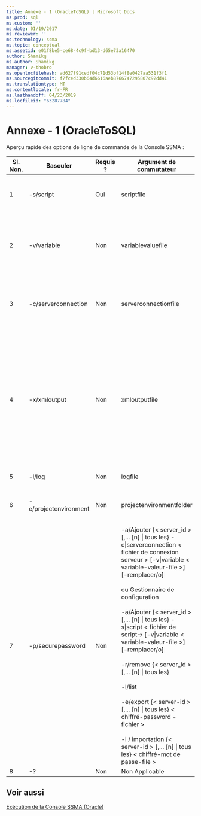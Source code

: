 ```yaml
---
title: Annexe - 1 (OracleToSQL) | Microsoft Docs
ms.prod: sql
ms.custom: ''
ms.date: 01/19/2017
ms.reviewer: ''
ms.technology: ssma
ms.topic: conceptual
ms.assetid: e01f8be5-ce68-4c9f-bd13-d65e73a16470
author: Shamikg
ms.author: Shamikg
manager: v-thobro
ms.openlocfilehash: ad627f91cedf04c71d53bf14f8e0427aa531f3f1
ms.sourcegitcommit: f7fced330b64d6616aeb8766747295807c92dd41
ms.translationtype: MT
ms.contentlocale: fr-FR
ms.lasthandoff: 04/23/2019
ms.locfileid: "63287784"
---
```

# <a name="appendix---1-oracletosql"></a>Annexe - 1 (OracleToSQL)
Aperçu rapide des options de ligne de commande de la Console SSMA :  
  
|Sl. Non.|Basculer|Requis ?|Argument de commutateur|Valeurs autorisées|  
|-----------|----------|-------------|-------------------|--------------------|  
|1|-s/script|Oui|scriptfile|Nom du fichier XML valide.<br /><br />Fichier de définition du Script de console.|  
|2|-v/variable|Non|variablevaluefile|Nom du fichier XML valide.<br /><br />Si les variables sont utilisées dans le fichier de script, ce fichier doit être spécifié.|  
|3|-c/serverconnection|Non|serverconnectionfile|Nom du fichier XML valide.<br /><br />Ce fichier contient des informations de connexion de serveur.|  
|4|-x/xmloutput|Non|xmloutputfile|Cette option indique la sortie de console au format XML. Si cette option n’est pas spécifiée, la sortie par défaut est au format texte.<br /><br />Si xmloutputfile n’est pas spécifié, la sortie XML est dirigée vers `STDOUT`.<br /><br />Xmloutputfile est le nom du fichier dans lequel la sortie de console est écrite au format XML.|  
|5|-l/log|Non|logfile|Nom de fichier valide.|  
|6|-e/projectenvironment|Non|projectenvironmentfolder|Nom de dossier valide contenant les fichiers d’environnement de projet SSMA.|  
|7|-p/securepassword|Non|-a/Ajouter {< server_id > [,... [n] &#124; tous les} - c&#124;serverconnection < fichier de connexion serveur > [-v&#124;variable < variable-valeur-file >] [-remplacer/o]<br /><br />ou Gestionnaire de configuration<br /><br />-a/Ajouter {< server_id > [,... [n] &#124; tous les} -s&#124;script < fichier de script-> [-v&#124;variable < variable-valeur-file >] [-remplacer/o]<br /><br />-r/remove {< server_id > [,... [n] &#124; tous les}<br /><br />-l/list<br /><br />-e/export {< server-id > [,... [n] &#124; tous les} < chiffré-password - fichier ><br /><br />-i / importation {< server-id > [,... [n] &#124; tous les} < chiffré-mot de passe-file >|Si spécifié, cette option ne doit pas être combinée avec d’autres options.<br /><br />id de serveur : Un ID unique fourni pour un serveur {string}<br /><br />fichier de connexion de serveur : fichier de définition de serveur (serverconnectionfile ou scriptfile).<br /><br />variable-valeur-file : Il est un fichier de définition de variable et utilisé dans le fichier de connexion de serveur.<br /><br />mot de passe-fichier chiffré : C’est un fichier de mots de passe serveur chiffré à l’aide d’une phrase secrète spécifié par l’utilisateur.|  
|8|-?|Non|Non Applicable|Non Applicable|  
  
## <a name="see-also"></a>Voir aussi  
[Exécution de la Console SSMA (Oracle)](https://msdn.microsoft.com/7228ccba-c69f-4b4c-8664-01a2750183c5)  
  
